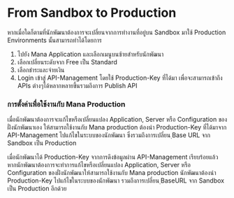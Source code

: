 # From Sandbox to Production
หากเมื่อใดก็ตามที่นักพัฒนาต้องการจะเปลี่ยนจากการทำงานที่อยู่บน Sandbox มาใช้ Production Environments นั้นสามารถทำได้โดยการ

1. ไปยัง Mana Application และเลือกเมนูบนซ้ายสำหรับนักพัฒนา
2. เลือกเปลี่ยนระดับจาก Free เป็น Standard 
3. เลือกชำระและจ่ายเงิน
4. Login เข้าสู่ API-Management โดยใช้ Production-Key ที่ได้มา เพื่อจะสามารถเข้าถึง APIs ต่างๆได้หลากหลายขึ้นรวมถึงการ Publish API  


### การตั้งค่าเพื่อใช้งานกับ Mana Production
เมื่อนักพัฒนาต้องการจะแก้ไขหรือเปลี่ยนแปลง Application, Server หรือ Configuration ของฝั่งนักพัฒนาเอง ให้สามารถใช้งานกับ Mana production ต้องนำ Production-Key ที่ได้มาจาก API-Management ไปแก้ไขในระบบของนักพัฒนา ซึ่งรวมถึงการเปลี่ยน ฺBase URL  จาก Sandbox เป็น Production 

เมื่อนักพัฒนาได้ Production-Key จากการดึงข้อมูลผ่าน API-Management เรียบร้อยแล้ว หากนักพัฒนาต้องการจะทำการแก้ไขหรือเปลี่ยนแปลง Application, Server หรือ Configuration ของฝั่งนักพัฒนาให้สามารถใช้งานกับ Mana production นักพัฒนาต้องนำ Production-Key ไปแก้ไขในระบบของนักพัฒนา รวมถึงการเปลี่ยน ฺBaseURL จาก Sandbox เป็น Production อีกด้วย

